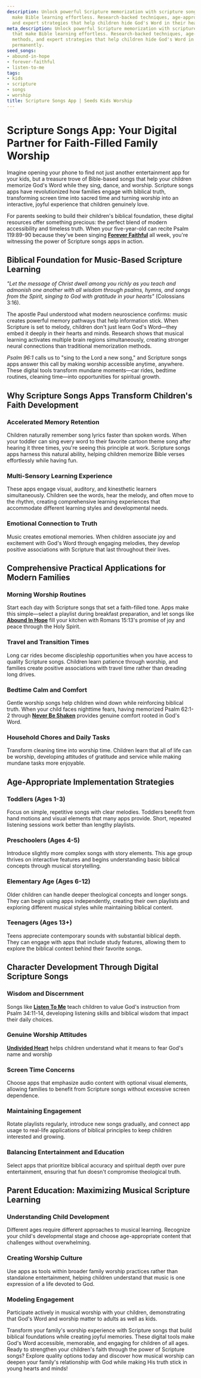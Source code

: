 ```yaml
---
description: Unlock powerful Scripture memorization with scripture songs app that
  make Bible learning effortless. Research-backed techniques, age-appropriate methods,
  and expert strategies that help children hide God's Word in their hearts permanently.
meta_description: Unlock powerful Scripture memorization with scripture songs app
  that make Bible learning effortless. Research-backed techniques, age-appropriate
  methods, and expert strategies that help children hide God's Word in their hearts
  permanently.
seed_songs:
- abound-in-hope
- forever-faithful
- listen-to-me
tags:
- kids
- scripture
- songs
- worship
title: Scripture Songs App | Seeds Kids Worship
---
```

# Scripture Songs App: Your Digital Partner for Faith-Filled Family Worship

Imagine opening your phone to find not just another entertainment app for your kids, but a treasure trove of Bible-based songs that help your children memorize God's Word while they sing, dance, and worship. Scripture songs apps have revolutionized how families engage with biblical truth, transforming screen time into sacred time and turning worship into an interactive, joyful experience that children genuinely love.

For parents seeking to build their children's biblical foundation, these digital resources offer something precious: the perfect blend of modern accessibility and timeless truth. When your five-year-old can recite Psalm 119:89-90 because they've been singing **[Forever Faithful](https://seedskidsworship.com/product/forever-faithful-psalm-11989-90/)** all week, you're witnessing the power of Scripture songs apps in action.

## Biblical Foundation for Music-Based Scripture Learning

*"Let the message of Christ dwell among you richly as you teach and admonish one another with all wisdom through psalms, hymns, and songs from the Spirit, singing to God with gratitude in your hearts"* (Colossians 3:16).

The apostle Paul understood what modern neuroscience confirms: music creates powerful memory pathways that help information stick. When Scripture is set to melody, children don't just learn God's Word—they embed it deeply in their hearts and minds. Research shows that musical learning activates multiple brain regions simultaneously, creating stronger neural connections than traditional memorization methods.

*Psalm 96:1* calls us to "sing to the Lord a new song," and Scripture songs apps answer this call by making worship accessible anytime, anywhere. These digital tools transform mundane moments—car rides, bedtime routines, cleaning time—into opportunities for spiritual growth.

## Why Scripture Songs Apps Transform Children's Faith Development

### Accelerated Memory Retention

Children naturally remember song lyrics faster than spoken words. When your toddler can sing every word to their favorite cartoon theme song after hearing it three times, you're seeing this principle at work. Scripture songs apps harness this natural ability, helping children memorize Bible verses effortlessly while having fun.

### Multi-Sensory Learning Experience

These apps engage visual, auditory, and kinesthetic learners simultaneously. Children see the words, hear the melody, and often move to the rhythm, creating comprehensive learning experiences that accommodate different learning styles and developmental needs.

### Emotional Connection to Truth

Music creates emotional memories. When children associate joy and excitement with God's Word through engaging melodies, they develop positive associations with Scripture that last throughout their lives.

## Comprehensive Practical Applications for Modern Families

### Morning Worship Routines

Start each day with Scripture songs that set a faith-filled tone. Apps make this simple—select a playlist during breakfast preparation, and let songs like **[Abound In Hope](https://seedskidsworship.com/product/abound-in-hope-romans-1513/)** fill your kitchen with Romans 15:13's promise of joy and peace through the Holy Spirit.

### Travel and Transition Times

Long car rides become discipleship opportunities when you have access to quality Scripture songs. Children learn patience through worship, and families create positive associations with travel time rather than dreading long drives.

### Bedtime Calm and Comfort

Gentle worship songs help children wind down while reinforcing biblical truth. When your child faces nighttime fears, having memorized Psalm 62:1-2 through **[Never Be Shaken](https://seedskidsworship.com/product/never-be-shaken-psalm-621-2-2/)** provides genuine comfort rooted in God's Word.

### Household Chores and Daily Tasks

Transform cleaning time into worship time. Children learn that all of life can be worship, developing attitudes of gratitude and service while making mundane tasks more enjoyable.

## Age-Appropriate Implementation Strategies

### Toddlers (Ages 1-3)
Focus on simple, repetitive songs with clear melodies. Toddlers benefit from hand motions and visual elements that many apps provide. Short, repeated listening sessions work better than lengthy playlists.

### Preschoolers (Ages 4-5)
Introduce slightly more complex songs with story elements. This age group thrives on interactive features and begins understanding basic biblical concepts through musical storytelling.

### Elementary Age (Ages 6-12)
Older children can handle deeper theological concepts and longer songs. They can begin using apps independently, creating their own playlists and exploring different musical styles while maintaining biblical content.

### Teenagers (Ages 13+)
Teens appreciate contemporary sounds with substantial biblical depth. They can engage with apps that include study features, allowing them to explore the biblical context behind their favorite songs.

## Character Development Through Digital Scripture Songs

### Wisdom and Discernment
Songs like **[Listen To Me](https://seedskidsworship.com/product/listen-to-me-psalm-3411-14/)** teach children to value God's instruction from Psalm 34:11-14, developing listening skills and biblical wisdom that impact their daily choices.

### Genuine Worship Attitudes
**[Undivided Heart](https://seedskidsworship.com/product/undivided-heart-psalm-8611-13-2/)** helps children understand what it means to fear God's name and worship

### Screen Time Concerns
Choose apps that emphasize audio content with optional visual elements, allowing families to benefit from Scripture songs without excessive screen dependence.

### Maintaining Engagement
Rotate playlists regularly, introduce new songs gradually, and connect app usage to real-life applications of biblical principles to keep children interested and growing.

### Balancing Entertainment and Education
Select apps that prioritize biblical accuracy and spiritual depth over pure entertainment, ensuring that fun doesn't compromise theological truth.

## Parent Education: Maximizing Musical Scripture Learning

### Understanding Child Development
Different ages require different approaches to musical learning. Recognize your child's developmental stage and choose age-appropriate content that challenges without overwhelming.

### Creating Worship Culture
Use apps as tools within broader family worship practices rather than standalone entertainment, helping children understand that music is one expression of a life devoted to God.

### Modeling Engagement
Participate actively in musical worship with your children, demonstrating that God's Word and worship matter to adults as well as kids.

Transform your family's worship experience with Scripture songs that build biblical foundations while creating joyful memories. These digital tools make God's Word accessible, memorable, and engaging for children of all ages. Ready to strengthen your children's faith through the power of Scripture songs? Explore quality options today and discover how musical worship can deepen your family's relationship with God while making His truth stick in young hearts and minds!

<script type="application/ld+json">
{
  "@context": "https://schema.org",
  "@type": "Article",
  "headline": "Scripture Songs App",
  "author": {
    "@type": "Organization",
    "name": "Seeds Kids Worship"
  },
  "publisher": {
    "@type": "Organization",
    "name": "Seeds Kids Worship",
    "logo": {
      "@type": "ImageObject",
      "url": "https://seedskidsworship.com/logo.png"
    }
  },
  "datePublished": "2025-09-06T21:28:20.112390",
  "dateModified": "2025-09-06T21:28:20.112426",
  "description": "Unlock powerful Scripture memorization with scripture songs app that make Bible learning effortless. Research-backed techniques, age-appropriate methods, and ex",
  "mainEntityOfPage": {
    "@type": "WebPage",
    "@id": "https://seedskidsworship.com/activities/scripture-songs-app/"
  }
}
</script>

<script type="application/ld+json">
{
  "@context": "https://schema.org",
  "@type": "Product",
  "name": "Abound In Hope",
  "description": "Uplifting song about being filled with joy and peace through the power of the Holy Spirit",
  "url": "https://seedskidsworship.com/product/abound-in-hope-romans-1513/",
  "brand": {
    "@type": "Brand",
    "name": "Seeds Kids Worship"
  },
  "category": "Children's Christian Music",
  "album": "Hope"
}
</script>

<script type="application/ld+json">
{
  "@context": "https://schema.org",
  "@type": "Product",
  "name": "Forever Faithful",
  "description": "A song about God's eternal faithfulness and enduring word",
  "url": "https://seedskidsworship.com/product/forever-faithful-psalm-11989-90/",
  "brand": {
    "@type": "Brand",
    "name": "Seeds Kids Worship"
  },
  "category": "Children's Christian Music",
  "album": "Trust"
}
</script>

<script type="application/ld+json">
{
  "@context": "https://schema.org",
  "@type": "Product",
  "name": "Listen To Me",
  "description": "A wisdom song about listening to God's instruction",
  "url": "https://seedskidsworship.com/product/listen-to-me-psalm-3411-14/",
  "brand": {
    "@type": "Brand",
    "name": "Seeds Kids Worship"
  },
  "category": "Children's Christian Music",
  "album": "Seeds of Purpose"
}
</script>

<script type="application/ld+json">
{
  "@context": "https://schema.org",
  "@type": "Product",
  "name": "Never Be Shaken",
  "description": "Joyful song celebrating the transformation of believers into a new creation in Christ (2 Corinthians 5:17) and encouraging kids to live out their new identity.",
  "url": "https://seedskidsworship.com/product/never-be-shaken-psalm-621-2-2/",
  "brand": {
    "@type": "Brand",
    "name": "Seeds Kids Worship"
  },
  "category": "Children's Christian Music",
  "album": "Seeds of Courage"
}
</script
